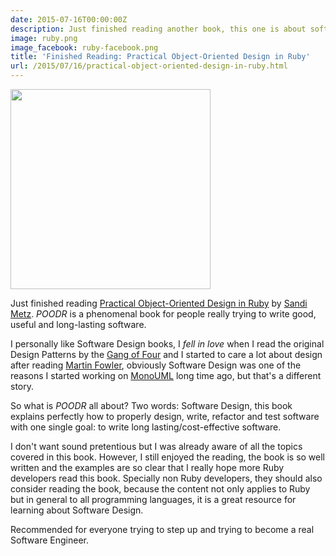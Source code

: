 ```yaml
---
date: 2015-07-16T00:00:00Z
description: Just finished reading another book, this one is about software design
image: ruby.png
image_facebook: ruby-facebook.png
title: 'Finished Reading: Practical Object-Oriented Design in Ruby'
url: /2015/07/16/practical-object-oriented-design-in-ruby.html
---
```


<a data-flickr-embed="true" href="https://www.flickr.com/photos/mariocarrion/19112724844/in/dateposted-public/"><img src="https://farm1.staticflickr.com/399/19112724844_ff48f76d4b_n.jpg" width="320" height="320"></a><script async src="//embedr.flickr.com/assets/client-code.js" charset="utf-8"></script>



Just finished reading [Practical Object-Oriente​d Design in Ruby](https://smile.amazon.com/dp/B0096BYG7C/) by [Sandi Metz](http://www.sandimetz.com/). *POODR* is a phenomenal book for people really trying to write good, useful and long-lasting software.

I personally like Software Design books, I *fell in love* when I read the original Design Patterns by the [Gang of Four](https://en.wikipedia.org/wiki/Design_Patterns) and I started to care a lot about design after reading [Martin Fowler](http://martinfowler.com/), obviously Software Design was one of the reasons I started working on [MonoUML](https://en.wikipedia.org/wiki/MonoUML) long time ago, but that's a different story.

So what is *POODR* all about? Two words: Software Design, this book explains perfectly how to properly design, write, refactor and test software with one single goal: to write long lasting/cost-effective software.

I don't want sound pretentious but I was already aware of all the topics covered in this book. However, I still enjoyed the reading, the book is so well written and the examples are so clear that I really hope more Ruby developers read this book. Specially non Ruby developers, they should also consider reading the book, because the content not only applies to Ruby but in general to all programming languages, it is a great resource for learning about Software Design.

Recommended for everyone trying to step up and trying to become a real Software Engineer.
